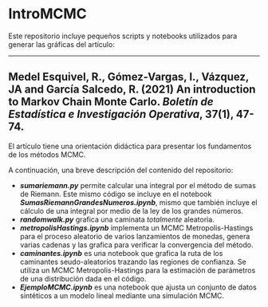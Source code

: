 # IntroMCMC
Este repositorio incluye pequeños scripts y notebooks utilizados para generar las gráficas del artículo:

---
Medel Esquivel, R., Gómez-Vargas, I., Vázquez, JA and García Salcedo, R. (2021) An introduction to Markov Chain Monte Carlo. *Boletín de Estadística e Investigación Operativa*, 37(1), 47-74.
---

El artículo tiene una orientación didáctica para presentar los fundamentos de los métodos MCMC.

A continuación, una breve descripción del contenido del repositorio: 

  - ***sumariemann.py*** permite calcular una integral por el método de sumas de Riemann. Este mismo código se incluye en el notebook ***SumasRiemannGrandesNumeros.ipynb***, mismo que también incluye el cálculo de una integral por medio de la ley de los grandes números.
  - ***randomwalk.py*** grafica una caminata *totalmente* aleatoria.
  - ***metropolisHastings.ipynb*** implementa un MCMC Metropolis-Hastings para el proceso aleatorio de varios 
  lanzamientos de monedas, genera varias cadenas y las grafica para verificar la convergencia del método. 
  - ***caminantes.ipynb*** es una notebook que grafica la ruta de los caminantes seudo-aleatorios 
  trazando las regiones de confianza. Se utiliza un MCMC Metropolis-Hastings para la estimación de parámetros 
  de una distribución dada en el código. 
 - ***EjemploMCMC.ipynb*** es una notebook que ajusta un conjunto de datos sintéticos a un modelo lineal mediante una simulación MCMC.